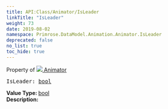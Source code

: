 ```yaml
---
title: API:Class/Animator/IsLeader
linkTitle: "IsLeader"
weight: 73
date: 2019-08-02
namespace: Primrose.DataModel.Animation.Animator.IsLeader
deprecated: false
no_list: true
toc_hide: true
---
```

Property of <a href="/docs/api-reference/Class/Animator"><img src="/icons/silk/film.png"/>&nbsp;Animator</a>
<pre class="method-declaration">
IsLeader: <a class="type" href="/docs/api-reference/System/Primitives#boolean">bool</a></pre>
<b>Value Type: </b>
<a class="type" href="/docs/api-reference/System/Primitives#boolean">bool</a>
<br/>
<b>Description: </b>